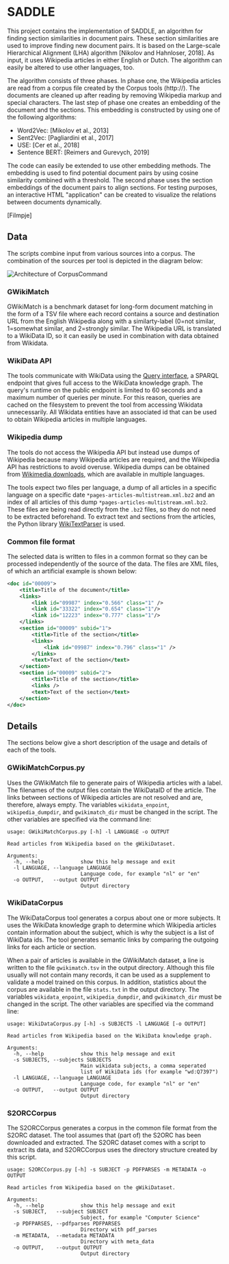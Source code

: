 # SADDLE

This project contains the implementation of SADDLE, an algorithm for finding section similarities in document pairs. These section similarities are used to improve finding new document pairs. It is based on the Large-scale Hierarchical Alignment (LHA) algorithm [Nikolov and Hahnloser, 2018]. As input, it uses Wikipedia articles in either English or Dutch. The algorithm can easily be altered to use other languages, too.

The algorithm consists of three phases. In phase one, the Wikipedia articles are read from a corpus file created by the Corpus tools (http://). The documents are cleaned up after reading by removing Wikipedia markup and special characters. The last step of phase one creates an embedding of the document and the sections. This embedding is constructed by using one of the following algorithms:
- Word2Vec: [Mikolov et al., 2013]
- Sent2Vec: [Pagliardini et al., 2017]
- USE: [Cer et al., 2018]
- Sentence BERT: [Reimers and Gurevych, 2019]

The code can easily be extended to use other embedding methods. The embedding is used to find potential document pairs by using cosine similarity combined with a threshold.
The second phase uses the section embeddings of the document pairs to align sections. For testing purposes, an interactive HTML "application" can be created to visualize the relations between documents dynamically.

[Filmpje]





## Data
The scripts combine input from various sources into a corpus. The combination of the sources per tool is depicted 
in the diagram below: 

![Architecture of CorpusCommand](images/CorpusArchitecture.drawio.png)

### GWikiMatch
GWikiMatch is a benchmark dataset for long-form document matching in the form of a TSV file where each record contains a 
source and destination URL from the English Wikipedia along with a similarty-label (0=not similar, 1=somewhat similar, and 2=strongly similar. The Wikipedia URL is translated to a WikiData ID, so it can easily be used in combination with data obtained from Wikidata.

### WikiData API

The tools communicate with WikiData using the [Query interface](https://query.wikidata.org), a SPARQL
endpoint that gives full access to the WikiData knowledge graph. The query's runtime on the public endpoint is limited to 60 seconds 
and a maximum number of queries per minute. For this reason, queries are cached on the filesystem to prevent the tool from accessing
Wikidata unnecessarily. All Wikidata entities have an associated id that can be used to obtain Wikipedia articles in multiple languages.

### Wikipedia dump
The tools do not access the Wikipedia API but instead use dumps of Wikipedia because many Wikipedia articles 
are required, and the Wikipedia API has restrictions to avoid overuse. Wikipedia dumps can be obtained from [Wikimedia downloads](https://dumps.wikimedia.org/backup-index.html),
which are available in multiple languages. 

The tools expect two files per language, a dump of all articles in a specific language on a specific date `*pages-articles-multistream.xml.bz2` 
and an index of all articles of this dump `*pages-articles-multistream.xml.bz2`. These files are being read directly from the `.bz2` files, 
so they do not need to be extracted beforehand. To extract text and sections from the articles, the Python library
[WikiTextParser](https://github.com/5j9/wikitextparser) is used.

### Common file format
The selected data is written to files in a common format so they can be processed independently of the source of the data. 
The files are XML files, of which an artificial example is shown below:

```xml
<doc id="00009">
    <title>Title of the document</title>
    <links>
        <link id="09987" index="0.566" class="1" />
        <link id="33322" index="0.654" class="1"/>
        <link id="12223" index="0.777" class="1"/>
    </links>
    <section id="00009" subid="1">
        <title>Title of the section</title>
        <links>
            <link id="09987" index="0.796" class="1" />
        </links>
        <text>Text of the section</text>
    </section>
    <section id="00009" subid="2">
        <title>Title of the section</title>
        <links />
        <text>Text of the section</text>
    </section>
</doc>
```

## Details

The sections below give a short description of the usage and details of each of the tools. 

### GWikiMatchCorpus.py
Uses the GWikiMatch file to generate pairs of Wikipedia articles with a label. The filenames of the output files contain
the WikiDataID of the article. The links between sections of Wikipedia articles are not resolved and are, therefore, always 
empty. The variables `wikidata_enpoint`, `wikipedia_dumpdir`, and `gwikimatch_dir` must be changed in
the script. The other variables are specified via the command line:

```
usage: GWikiMatchCorpus.py [-h] -l LANGUAGE -o OUTPUT

Read articles from Wikipedia based on the gWikiDataset.

Arguments:
  -h, --help            show this help message and exit
  -l LANGUAGE, --language LANGUAGE
                        Language code, for example "nl" or "en"
  -o OUTPUT,   --output OUTPUT
                        Output directory
```

### WikiDataCorpus

The WikiDataCorpus tool generates a corpus about one or more subjects. It uses the WikiData knowledge graph to determine which Wikipedia articles 
contain information about the subject, which is why the subject is a list of WikiData ids. The tool generates semantic links by comparing the outgoing links for each article or section. 

When a pair of articles is available in the
GWikiMatch dataset, a line is written to the file `gwikimatch.tsv` in the output directory. Although this file usually will not contain
many records, it can be used as a supplement to validate a model trained on this corpus. In addition, statistics about the corpus are 
available in the file `stats.txt` in the output directory. The variables `wikidata_enpoint`, `wikipedia_dumpdir`, and `gwikimatch_dir` must be changed in
the script. The other variables are specified via the command line:

```
usage: WikiDataCorpus.py [-h] -s SUBJECTS -l LANGUAGE [-o OUTPUT]

Read articles from Wikipedia based on the WikiData knowledge graph.

Arguments:
  -h, --help            show this help message and exit
  -s SUBJECTS, --subjects SUBJECTS
                        Main wikidata subjects, a comma seperated 
                        list of WikiData ids (for example "wd:Q7397")
  -l LANGUAGE, --language LANGUAGE
                        Language code, for example "nl" or "en"
  -o OUTPUT,   --output OUTPUT
                        Output directory
```

### S2ORCCorpus
The S2ORCCorpus generates a corpus in the common file format from the S2ORC dataset. The tool assumes that (part of) the S2ORC has been downloaded
and extracted. The S2ORC dataset comes with a script to extract its data, and S2ORCCorpus uses the directory structure created by this
script.

```
usage: S2ORCCorpus.py [-h] -s SUBJECT -p PDFPARSES -m METADATA -o OUTPUT

Read articles from Wikipedia based on the gWikiDataset.

Arguments:
  -h, --help            show this help message and exit
  -s SUBJECT,   --subject SUBJECT
                        Subject, for example "Computer Science"
  -p PDFPARSES, --pdfparses PDFPARSES
                        Directory with pdf_parses
  -m METADATA,  --metadata METADATA
                        Directory with meta_data
  -o OUTPUT,    --output OUTPUT
                        Output directory
```
